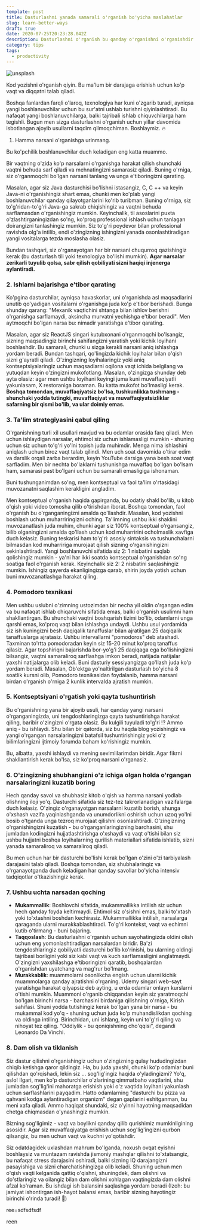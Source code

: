 ```yaml
---
template: post
title: Dasturlashni yanada samarali o'rganish bo'yicha maslahatlar
slug: learn-better-ways
draft: true
date: 2020-07-25T20:23:28.042Z
description: Dasturlashni o'rganish bu qanday o'rganishni o'rganishdir
category: tips
tags:
  - productivity
---
```

![unsplash](/media/jefferson-santos-9socnyqmkzi-unsplash.jpg "unsplash")

Kod yozishni o'rganish qiyin. Bu ma'lum bir darajaga erishish uchun ko'p vaqt va diqqatni talab qiladi.

Boshqa fanlardan farqli o'laroq, texnologiya har kuni o'zgarib turadi, ayniqsa yangi boshlanuvchilar uchun bu sur'atni ushlab turishni qiyinlashtiradi. Bu nafaqat yangi boshlanuvchilarga, balki tajribali ishlab chiquvchilarga ham tegishli. Bugun men sizga dasturlashni o'rganish uchun yillar davomida isbotlangan ajoyib usullarni taqdim qilmoqchiman. Boshlaymiz. 🔥

1. Hamma narsani o'rganishga urinmang.

Bu ko'pchilik boshlanuvchilar duch keladigan eng katta muammo. 

Bir vaqtning o'zida ko'p narsalarni o'rganishga harakat qilish shunchaki vaqtni behuda sarf qiladi va mehnatingizni samarasiz qiladi. Buning o'rniga, siz o'rganmoqchi bo'lgan narsani tanlang va unga e'tiboringizni qarating.

Masalan, agar siz Java dasturchisi bo'lishni istasangiz, C, C ++ va keyin Java-ni o'rganishingiz shart emas, chunki men ko'plab yangi boshlanuvchilar qanday qilayotganlarini ko'rib turibman. Buning o'rniga, siz to'g'ridan-to'g'ri Java-ga sakrab chiqishingiz va vaqtni behuda sarflamasdan o'rganishingiz mumkin. Keyinchalik, til asoslarini puxta o'zlashtirganingizdan so'ng, ko'proq professional ishlash uchun tanlagan doirangizni tanlashingiz mumkin. Siz to'g'ri poydevor bilan professional ravishda olg'a intilib, endi o'zingizning ishingizni yanada osonlashtiradigan yangi vositalarga tezda moslasha olasiz.

Bundan tashqari, siz o'rganayotgan har bir narsani chuqurroq qazishingiz kerak (bu dasturlash tili yoki texnologiya bo'lishi mumkin). **Agar narsalar zerikarli tuyulib qolsa, sabr qilish qobiliyati sizni haqiqi injenerga aylantiradi.**

### **2.** Ishlarni bajarishga e'tibor qarating

Ko'pgina dasturchilar, ayniqsa havaskorlar, uni o'rganishda asl maqsadlarini unutib qo'yadigan vositalarni o'rganishga juda ko'p e'tibor berishadi. Bunga shunday qarang: "Mexanik vaqtichini shtanga bilan ishlov berishni o'rganishga sarflamaydi, aksincha murvatni yechishga e'tibor beradi". Men aytmoqchi bo'lgan narsa bu: nimadir yaratishga e'tibor qarating.

Masalan, agar siz ReactJS singari kutubxonani o'rganmoqchi bo'lsangiz, sizning maqsadingiz birinchi sahifangizni yaratish yoki kichik loyihani boshlashdir. Bu samarali, chunki u sizga kerakli narsani aniq ishlashga yordam beradi. Bundan tashqari, qo'lingizda kichik loyihalar bilan o'qish sizni g'ayratli qiladi. O'zingizning loyihalaringiz yoki aniq kontseptsiyalaringiz uchun maqsadlarni oqilona vaqt ichida belgilang va yutuqdan keyin o'zingizni mukofotlang. Masalan, o'zingizga shunday deb ayta olasiz: agar men ushbu loyihani keyingi juma kuni muvaffaqiyatli yakunlasam, X restoraniga boraman. Bu katta mukofot bo'lmasligi kerak. **Boshqa tomondan, muvaffaqiyatsiz bo'lsa, tushkunlikka tushmang - shunchaki yodda tutingki, muvaffaqiyat va muvaffaqiyatsizliklar safarning bir qismi bo'lib, va ular doimiy emas.**

### 3. Ta'lim strategiyasini qabul qiling

O'rganishning turli xil usullari mavjud va bu odamlar orasida farq qiladi. Men uchun ishlaydigan narsalar, ehtimol siz uchun ishlamasligi mumkin - shuning uchun siz uchun to'g'ri yo'lni topish juda muhimdir. Menga nima ishlashini aniqlash uchun biroz vaqt talab qilindi. Men uch soat davomida o'tirar edim va darslik orqali zarba berardim, keyin YouTube darsiga yana besh soat vaqt sarfladim. Men bir nechta bo'laklarni tushunishga muvaffaq bo'lgan bo'lsam ham, samarasi past bo'lgani uchun bu samarali emasligiga ishonaman.

Buni tushunganimdan so'ng, men kontseptual va faol ta'lim o'rtasidagi muvozanatni saqlashim kerakligini angladim.

Men kontseptual o'rganish haqida gapirganda, bu odatiy shakl bo'lib, u kitob o'qish yoki video tomosha qilib o'tirishdan iborat. Boshqa tomondan, faol o'rganish bu o'rganganingizni amalda qo'llashdir. Masalan, kod yozishni boshlash uchun muharriringizni oching. Ta'limning ushbu ikki shaklini muvozanatlash juda muhim, chunki agar siz 100% kontseptual o'rgansangiz, bilib olganingizni amalda qo'llash uchun kod muharririni ocholmaslik xavfiga duch kelasiz. Buning teskarisi ham to'g'ri: asosiy sintaksis va tushunchalarni bilmasdan kod muharririga murojaat qilish sizning o'rganishingizni sekinlashtiradi. Yangi boshlanuvchi sifatida siz 2: 1 nisbatini saqlab qolishingiz mumkin - ya'ni har ikki soatda kontseptual o'rganishdan so'ng soatiga faol o'rganish kerak. Keyinchalik siz 2: 2 nisbatini saqlashingiz mumkin. Ishingiz qayerda ekanligingizga qarab, shirin joyda yotish uchun buni muvozanatlashga harakat qiling.

### 4. Pomodoro texnikasi

Men ushbu uslubni o'zimning ustozimdan bir necha yil oldin o'rgangan edim va bu nafaqat ishlab chiqaruvchi sifatida emas, balki o'rganish usulimni ham shakllantirgan. Bu shunchaki vaqtni boshqarish tizimi bo'lib, odamlarni unga qarshi emas, ko'proq vaqt bilan ishlashga undaydi. Ushbu usul yordamida siz ish kuningizni besh daqiqalik tanaffuslar bilan ajratilgan 25 daqiqalik tanaffuslarga ajratasiz. Ushbu intervallarni "pomodoros" deb atashadi. Taxminan to'rtta pomodoradan keyin siz 15-20 minut ko'proq tanaffus qilasiz. Agar topshiriqni bajarishda bor-yo'g'i 25 daqiqaga ega bo'lishingizni bilsangiz, vaqtni samaraliroq sarflashga imkon beradi, natijada natijalar yaxshi natijalarga olib keladi. Buni dasturiy sessiyangizga qo'llash juda ko'p yordam beradi. Masalan, Ob'ektga yo'naltirilgan dasturlash bo'yicha 8 soatlik kursni olib, Pomodoro texnikasidan foydalanib, hamma narsani birdan o'rganish o'rniga 2 kunlik intervalda ajratish mumkin.

### 5. Kontseptsiyani o'rgatish yoki qayta tushuntirish

Bu o'rganishning yana bir ajoyib usuli, har qanday yangi narsani o'rganganingizda, uni tengdoshlaringizga qayta tushuntirishga harakat qiling, baribir o'zingizni o'rgata olasiz. Bu kulgili tuyuladi to'g'ri !? Ammo aniq - bu ishlaydi. Shu bilan bir qatorda, siz bu haqda blog yozishingiz va yangi o'rgangan narsalaringizni batafsil tushuntirishingiz yoki o'z bilimlaringizni ijtimoiy forumda baham ko'rishingiz mumkin.

Bu, albatta, yaxshi ishlaydi va mening sevimlilarimdan biridir. Agar fikrni shakllantirish kerak bo'lsa, siz ko'proq narsani o'rganasiz.

### 6. O'zingizning shubhangizni o'z ichiga olgan holda o'rgangan narsalaringizni kuzatib boring

Hech qanday savol va shubhasiz kitob o'qish va hamma narsani yodlab olishning iloji yo'q. Dasturchi sifatida siz tez-tez takrorlanadigan vazifalarga duch kelasiz. O'zingiz o'rganayotgan narsalarni kuzatib borish, shunga o'xshash vazifa yaqinlashganda va unumdorlikni oshirish uchun uzoq yo'lni bosib o'tganda unga tezroq murojaat qilishni osonlashtiradi. O'zingizning o'rganishingizni kuzatish - bu o'rganganlaringizning barchasini, shu jumladan kodingizni hujjatlashtirishga o'xshaydi va vaqt o'tishi bilan siz ushbu hujjatni boshqa loyihalarning qurilish materiallari sifatida ishlatib, sizni yanada samaraliroq va samaraliroq qiladi.

Bu men uchun har bir dasturchi bo'lishi kerak bo'lgan o'zini o'zi tarbiyalash darajasini talab qiladi. Boshqa tomondan, siz shubhalaringiz va o'rganayotganda duch keladigan har qanday savollar bo'yicha intensiv tadqiqotlar o'tkazishingiz kerak.

### 7. Ushbu uchta narsadan qoching

* **Mukammallik**: Boshlovchi sifatida, mukammallikka intilish siz uchun hech qanday foyda keltirmaydi. Ehtimol siz o'sishni emas, balki to'xtash yoki to'xtashni boshdan kechirasiz. Mukammallikka intilish, narsalarga qaraganda ularni murakkablashtiradi. To'g'ri kontekst, vaqt va echimni kutib o'tirmang - buni bajaring.
* **Taqqoslash**: Bu dasturlashni o'rganish uchun sayohatingizda oldini olish uchun eng yomonlashtiradigan narsalardan biridir. Ba'zi tengdoshlaringiz qobiliyatli dasturchi bo'lib ko'rinishi, bu ularning oldingi tajribasi borligini yoki siz kabi vaqt va kuch sarflamasligini anglatmaydi. O'zingizni yaxshilashga e'tiboringizni qaratib, boshqalardan o'rganishdan uyatchang va mag'rur bo'lmang.
* **Murakkablik**: muammolarni osonlikcha engish uchun ularni kichik muammolarga qanday ajratishni o'rganing. Udemy singari web-sayt yaratishga harakat qilyapsiz deb ayting, u erda odamlar onlayn kurslarni o'tishi mumkin. Muammoni o'rganib chiqqandan keyin siz yaratmoqchi bo'lgan birinchi narsa - barchasini birdaniga qilishning o'rniga, Kirish sahifasi. Shuni yodda tutishingiz kerak bo'lgan yana bir narsa - bu mukammal kod yo'q - shuning uchun juda ko'p muhandislikdan qoching va oldinga intiling. Birinchidan, uni ishlang, keyin uni to'g'ri qiling va nihoyat tez qiling. “Oddiylik - bu qoniqishning cho'qqisi”, degandi Leonardo Da Vinchi.

### 8. Dam olish va tiklanish

Siz dastur qilishni o'rganishingiz uchun o'zingizning qulay hududingizdan chiqib ketishga qaror qildingiz. Ha, bu juda yaxshi, chunki ko'p odamlar buni qilishdan qo'rqishadi, lekin siz ... sog'lig'ingiz haqida o'yladingizmi? Yo'q, aslo! Ilgari, men ko'p dasturchilar o'zlarining qimmatbaho vaqtlarini, shu jumladan sog'lig'ini mahoratga erishish yoki o'z vaqtida loyihani yakunlash uchun sarflashlarini payqadim. Hatto odamlarning "dasturchi bu pizza va qahvani kodga aylantiradigan organizm" degan gaplarini eshitganman, bu meni xafa qiladi. Ammo haqiqat shundaki, siz o'yinni hayotning maqsadidan chetga chiqmasdan o'ynashingiz mumkin.

Bizning sog'ligimiz - vaqt va boylikni qanday qilib qurishimiz mumkinligining asosidir. Agar siz muvaffaqiyatga erishish uchun sog'lig'ingizni qurbon qilsangiz, bu men uchun vaqt va kuchni yo'qotishdir.

Siz odatdagidek uxlashdan mahrum bo'lganda, noxush ovqat eyishni boshlaysiz va muntazam ravishda jismoniy mashqlar qilishni to'xtatsangiz, bu nafaqat stress darajasini oshiradi, balki sizning IQ darajangizni pasayishiga va sizni charchatishingizga olib keladi. Shuning uchun men o'qish vaqti kelganida qattiq o'qishni, shuningdek, dam olishni va do'stlaringiz va oilangiz bilan dam olishni xohlagan vaqtingizda dam olishni afzal ko'raman. Bu ishdagi ish balansini saqlashga yordam beradi (Izoh: bu jamiyat ishontirgan ish-hayot balansi emas, baribir sizning hayotingiz birinchi o'rinda turadi! 🙂)



ree=sdfsdfsdf

reen